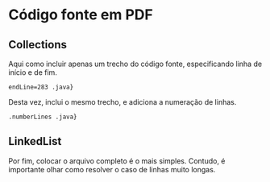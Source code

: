 # Código fonte em PDF

## Collections

Aqui como incluir apenas um trecho do código fonte,
especificando linha de início e de fim.

```{include="java_source/Collections.java" startLine=264
endLine=283 .java}
```

Desta vez, inclui o mesmo trecho, e adiciona a numeração de
linhas. 

```{include="java_source/Collections.java" startLine=264 endLine=283
.numberLines .java}
```

## LinkedList

Por fim, colocar o arquivo completo é o mais simples. Contudo,
é importante olhar como resolver o caso de linhas muito
longas.

```{include="java_source/Collections.java" .java .numberLines}
```
